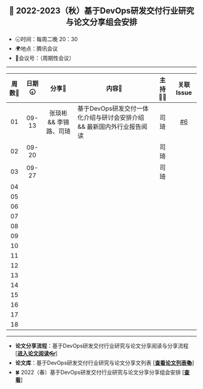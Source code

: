 ## <p align="center">🍁 2022-2023（秋）基于DevOps研发交付行业研究与论文分享组会安排</p>

- 🕣时间：每周二晚 20：30
- 🌍地点：腾讯会议
- 📠会议号：（周期性会议）


****


| 周数📆 | 日期🕣 | 分享🙋  | 内容📒                                                        | 主持💂‍♂️ |                          关联 Issue                          |
| :---: | :---: | :----: | ------------------------------------------------------------ | :----: | :----------------------------------------------------------: |
|  01   | 09-13 |张琰彬  && 李锦路、司琦  | 基于DevOps研发交付一体化介绍与研讨会安排介绍 &&     最新国内外行业报告阅读                               |  司琦  |   [#6](https://github.com/OpenEduTech/EduTechResearch/issues/6)   |
|  02   | 09-20 |   |  | 司琦 |  |
|  03   | 09-27 |  |  | 司琦  | |
|  04   |  |  |    |  |  |
| 05 | | | | |  |
| 06 | | | | |  |
| 07 | | | | |  |
| 08 | | | | |  |
| 09 | | | | |  |
| 10 | | | | |  |
| 11 | | | | |  |
| 12 | | | | |  |
| 13 | | | | |  |
| 14 | | | | |  |
| 15 | | | | |  |
| 16 | | | | |  |
| 17 | | | | |  |
| 18 | | | | |  |

****

* **论文分享流程**：基于DevOps研发交付行业研究与论文分享阅读与分享流程 [[**进入论文阅读👓**]()]
* **论文库**：基于DevOps研发交付行业研究与论文分享文列表 [[**查看论文列表📚**](https://github.com/OpenEduTech/EduTechResearch/blob/main/PaperList.md)]
* 🍀 2022（春）基于DevOps研发交付行业研究与论文分享分享组会安排 [[**查看**](https://github.com/OpenEduTech/EduTechResearch/issues/6)]
